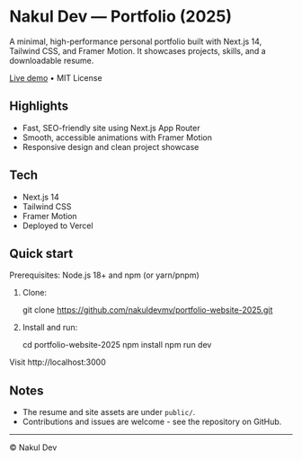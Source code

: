
# Nakul Dev — Portfolio (2025)

A minimal, high-performance personal portfolio built with Next.js 14, Tailwind CSS, and Framer Motion. It showcases projects, skills, and a downloadable resume.

[Live demo](https://nakuldev.vercel.app/) • MIT License

## Highlights

- Fast, SEO-friendly site using Next.js App Router
- Smooth, accessible animations with Framer Motion
- Responsive design and clean project showcase

## Tech

- Next.js 14
- Tailwind CSS
- Framer Motion
- Deployed to Vercel

## Quick start

Prerequisites: Node.js 18+ and npm (or yarn/pnpm)

1. Clone:

   git clone https://github.com/nakuldevmv/portfolio-website-2025.git

2. Install and run:

   cd portfolio-website-2025
   npm install
   npm run dev

Visit http://localhost:3000

## Notes

- The resume and site assets are under `public/`.
- Contributions and issues are welcome - see the repository on GitHub.

---

© Nakul Dev

